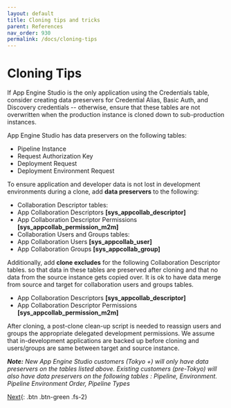 ```yaml
---
layout: default
title: Cloning tips and tricks
parent: References
nav_order: 930
permalink: /docs/cloning-tips
---
```


# Cloning Tips

If App Engine Studio is the only application using the Credentials table, consider creating data preservers for Credential Alias, Basic Auth, and Discovery credentials -- otherwise, ensure that these tables are not overwritten when the production instance is cloned down to sub-production instances.

App Engine Studio has data preservers on the following tables:
-   Pipeline Instance
-   Request Authorization Key
-   Deployment Request
-   Deployment Environment Request

To ensure application and developer data is not lost in development environments during a clone, add **data preservers** to the following:

-   Collaboration Descriptor tables:
-   App Collaboration Descriptors **[sys_appcollab_descriptor]**
-   App Collaboration Descriptor Permissions **[sys_appcollab_permission_m2m]**
-   Collaboration Users and Groups tables:
-   App Collaboration Users **[sys_appcollab_user]**
-   App Collaboration Groups **[sys_appcollab_group]**

Additionally, add **clone excludes** for the following Collaboration Descriptor tables. so that data in these tables are preserved after cloning and that no data from the source instance gets copied over. It is ok to have data merge from source and target for collaboration users and groups tables.

-   App Collaboration Descriptors **[sys_appcollab_descriptor]**
-   App Collaboration Descriptor Permissions **[sys_appcollab_permission_m2m]**

After cloning, a post-clone clean-up script is needed to reassign users and groups the appropriate delegated development permissions. We assume that in-development applications are backed up before cloning and users/groups are same between target and source instance.

***Note:** New App Engine Studio customers (Tokyo +) will only have data preservers on the tables listed above. Existing customers (pre-Tokyo) will also have data preservers on the following tables : Pipeline, Environment. Pipeline Environment Order, Pipeline Types*

[Next](/lab-aemc/docs/credential-tips){: .btn .btn-green .fs-2}